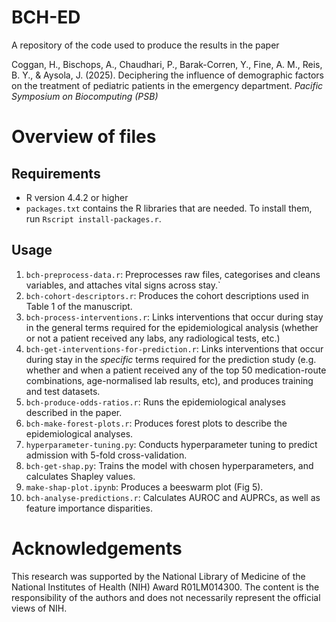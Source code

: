 # BCH-ED
A repository of the code used to produce the results in the paper

Coggan, H., Bischops, A., Chaudhari, P., Barak-Corren, Y., Fine, A. M., Reis, B. Y., & Aysola, J. (2025). Deciphering the influence of demographic factors on the treatment of pediatric patients in the emergency department. _Pacific Symposium on Biocomputing (PSB)_


# Overview of files

## Requirements

- R version 4.4.2 or higher
- `packages.txt` contains the R libraries that are needed. To install them, run `Rscript install-packages.r`.

## Usage

1. `bch-preprocess-data.r`: Preprocesses raw files, categorises and cleans variables, and attaches vital signs across stay.`
2. `bch-cohort-descriptors.r`: Produces the cohort descriptions used in Table 1 of the manuscript.
3. `bch-process-interventions.r`: Links interventions that occur during stay in the general terms required for the epidemiological analysis (whether or not a patient received any labs, any radiological tests, etc.)
4. `bch-get-interventions-for-prediction.r`: Links interventions that occur during stay in the *specific* terms required for the prediction study (e.g. whether and when a patient received any of the top 50 medication-route combinations, age-normalised lab results, etc), and produces training and test datasets.
5. `bch-produce-odds-ratios.r`: Runs the epidemiological analyses described in the paper.
6. `bch-make-forest-plots.r`: Produces forest plots to describe the epidemiological analyses.
7. `hyperparameter-tuning.py`: Conducts hyperparameter tuning to predict admission with 5-fold cross-validation.
8. `bch-get-shap.py`: Trains the model with chosen hyperparameters, and calculates Shapley values.
9. `make-shap-plot.ipynb`: Produces a beeswarm plot (Fig 5).
10. `bch-analyse-predictions.r`: Calculates AUROC and AUPRCs, as well as feature importance disparities.

# Acknowledgements

This research was supported by the National Library of Medicine of the National Institutes of Health (NIH) Award R01LM014300. 
The content is the responsibility of the authors and does not necessarily represent the official views of NIH. 
